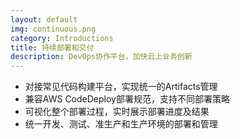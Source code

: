```yaml
---
layout: default
img: continuous.png
category: Introductions
title: 持续部署和交付
description: DevOps协作平台，加快云上业务创新
---
```


 * 对接常见代码构建平台，实现统一的Artifacts管理
 * 兼容AWS CodeDeploy部署规范，支持不同部署策略
 * 可视化整个部署过程，实时展示部署进度及结果
 * 统一开发、测试、准生产和生产环境的部署和管理